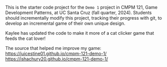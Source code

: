 This is the starter code project for the `Demo 1` project in CMPM 121, Game Development Patterns, at UC Santa Cruz (fall quarter, 2024). Students should incrementally modify this project, tracking their progress with git, to develop an incremental game of their own unique design.

Kaylee has updated the code to make it more of a cat clicker game that feeds the cat lover!

The source that helped me improve my game:
https://juicestine01.github.io/cmpm-121-demo-1/
https://ishachury20.github.io/cmpm-121-demo-1/
